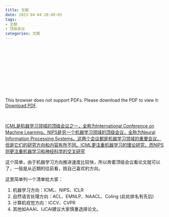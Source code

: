 ```yaml
---
title: 文献
date: 2023-04-04 20:49:03
tags: 
- 文献
- 顶级会议
categories: 文献
---
```


 



 







<object data="https://xiangchengkang-img.oss-cn-nanjing.aliyuncs.com/%E6%B7%B1%E5%BA%A6%E5%AD%A6%E4%B9%A0/%E8%8A%B1%E4%B9%A6/ImageNet%20Classification%20with%20Deep%20Convolutional%20Neural%20Networks.pdf" type="application/pdf" width="100%" height="700px">    
    <embed src="https://xiangchengkang-img.oss-cn-nanjing.aliyuncs.com/%E6%B7%B1%E5%BA%A6%E5%AD%A6%E4%B9%A0/%E8%8A%B1%E4%B9%A6/ImageNet%20Classification%20with%20Deep%20Convolutional%20Neural%20Networks.pdf">       
    <p>This browser does not support PDFs. Please download the PDF to view it: <a href="https://xiangchengkang-img.oss-cn-nanjing.aliyuncs.com/%E6%B7%B1%E5%BA%A6%E5%AD%A6%E4%B9%A0/%E8%8A%B1%E4%B9%A6/ImageNet%20Classification%20with%20Deep%20Convolutional%20Neural%20Networks.pdf">Download PDF</a>.
    </p>   
    </embed> 
</object>



​	


[ICML是机器学习领域的顶级会议之一，全称为International Conference on Machine Learning。NIPS是另一个机器学习领域的顶级会议，全称为Neural Information Processing Systems。这两个会议都是机器学习领域的重要会议，但是它们的研究方向和内容有所不同。ICML更注重机器学习的理论研究，而NIPS则更注重机器学习和神经科学的交叉研究](https://blog.csdn.net/chl033/article/details/4903562)



这个简单，由于机器学习方向推进速度比较快，所以奔着顶级会议看论文就可以了，一般是从近期的往前看，挑自己喜欢的方向。

这里简单列一个清单给大家：

1. 机器学习方向：ICML、NIPS、ICLR
2. 自然语言处理方向：ACL、EMNLP、NAACL、Coling (此处排名有先后)
3. 计算机视觉方向：ICCV、CVPR
4. 其他如AAAI、IJCAI建议大家慎重选择论文。

 

